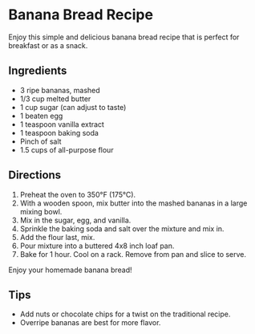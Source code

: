 # Banana Bread Recipe

Enjoy this simple and delicious banana bread recipe that is perfect for breakfast or as a snack.

## Ingredients

- 3 ripe bananas, mashed
- 1/3 cup melted butter
- 1 cup sugar (can adjust to taste)
- 1 beaten egg
- 1 teaspoon vanilla extract
- 1 teaspoon baking soda
- Pinch of salt
- 1.5 cups of all-purpose flour

## Directions

1. Preheat the oven to 350°F (175°C).
2. With a wooden spoon, mix butter into the mashed bananas in a large mixing bowl.
3. Mix in the sugar, egg, and vanilla.
4. Sprinkle the baking soda and salt over the mixture and mix in.
5. Add the flour last, mix.
6. Pour mixture into a buttered 4x8 inch loaf pan.
7. Bake for 1 hour. Cool on a rack. Remove from pan and slice to serve.

Enjoy your homemade banana bread!

## Tips

- Add nuts or chocolate chips for a twist on the traditional recipe.
- Overripe bananas are best for more flavor.
